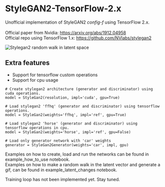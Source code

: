 # StyleGAN2-TensorFlow-2.x
Unofficial implementation of StyleGAN2 *config-f* using TensorFlow 2.x. <br/>  <br/>
Official paper from Nvidia: https://arxiv.org/abs/1912.04958 <br/>
Official repo using TensorFlow 1.x: https://github.com/NVlabs/stylegan2

![Stylegan2 random walk in latent space](images/ffhq_latent.gif)

## Extra features

* Support for tensorflow custom operations
* Support for cpu usage

```
# Create stylegan2 architecture (generator and discriminator) using cuda operations.
model = StyleGan2(resolution, impl='cuda', gpu=True)

# Load stylegan2 'ffhq' (generator and discriminator) using tensorflow operations.
model = StyleGan2(weights='ffhq', impl='ref', gpu=True)

# Load stylegan2 'horse' (generator and discriminator) using tensorflow operations in cpu.
model = StyleGan2(weights='horse', impl='ref', gpu=False)

# Load only generator network with 'car' weights
generator = StyleGan2Generator(weights='car', impl, gpu)
```

Examples on how to create, load and run the networks can be found in example_how_to_use notebook.<br/>
Examples on how to make a random walk in the latent vector and generate a gif, can be found in example_latent_changes notebook.

Training loop has not been implemented yet. Stay tuned.
